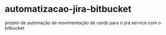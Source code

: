 # automatizacao-jira-bitbucket
projeto de automação de movimentação de cards para o jira service com o bitbucket
